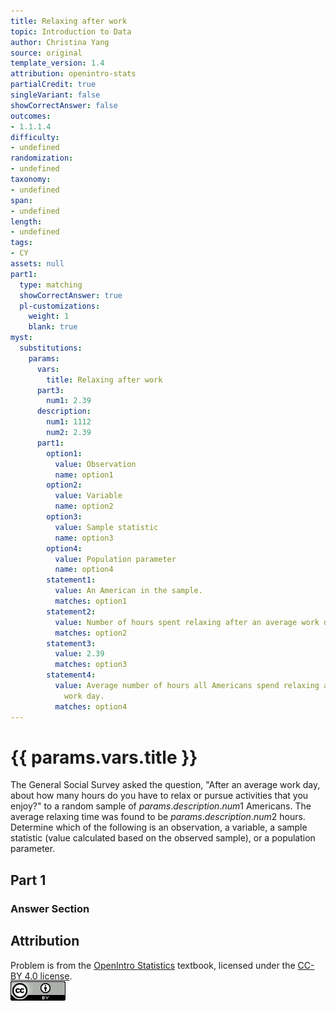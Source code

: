 ```yaml
---
title: Relaxing after work
topic: Introduction to Data
author: Christina Yang
source: original
template_version: 1.4
attribution: openintro-stats
partialCredit: true
singleVariant: false
showCorrectAnswer: false
outcomes:
- 1.1.1.4
difficulty:
- undefined
randomization:
- undefined
taxonomy:
- undefined
span:
- undefined
length:
- undefined
tags:
- CY
assets: null
part1:
  type: matching
  showCorrectAnswer: true
  pl-customizations:
    weight: 1
    blank: true
myst:
  substitutions:
    params:
      vars:
        title: Relaxing after work
      part3:
        num1: 2.39
      description:
        num1: 1112
        num2: 2.39
      part1:
        option1:
          value: Observation
          name: option1
        option2:
          value: Variable
          name: option2
        option3:
          value: Sample statistic
          name: option3
        option4:
          value: Population parameter
          name: option4
        statement1:
          value: An American in the sample.
          matches: option1
        statement2:
          value: Number of hours spent relaxing after an average work day.
          matches: option2
        statement3:
          value: 2.39
          matches: option3
        statement4:
          value: Average number of hours all Americans spend relaxing after an average
            work day.
          matches: option4
---
```

# {{ params.vars.title }}
The General Social Survey asked the question, "After an average work day, about how many hours do you have to relax or pursue activities that you enjoy?" to a random sample of ${{ params.description.num1 }}$ Americans. The average relaxing time was found to be ${{ params.description.num2 }}$ hours. Determine which of the following is an observation, a variable, a sample statistic (value calculated based on the observed sample), or a population parameter.

## Part 1

### Answer Section

## Attribution

Problem is from the [OpenIntro Statistics](https://openintro.org/book/os/) textbook, licensed under the [CC-BY 4.0 license](https://creativecommons.org/licenses/by/4.0/).<br>![Image representing the Creative Commons 4.0 BY license.](https://raw.githubusercontent.com/firasm/bits/master/by.png)